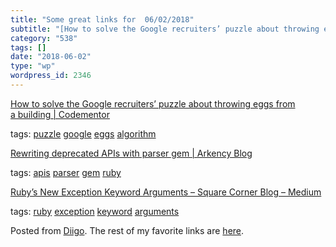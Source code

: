 ```yaml
---
title: "Some great links for  06/02/2018"
subtitle: "[How to solve the Google recruiters’ puzzle about throwing eggs from a building | Codementor](https:..."
category: "538"
tags: []
date: "2018-06-02"
type: "wp"
wordpress_id: 2346
---
```

[How to solve the Google recruiters’ puzzle about throwing eggs from a building | Codementor](https://www.codementor.io/marcinmoskala/how-to-solve-the-google-recruiters-puzzle-about-throwing-eggs-from-a-building-jicqz9lnd?utm_swu=7179) 

 tags: [puzzle](https://www.diigo.com/user/pitosalas/puzzle) [google](https://www.diigo.com/user/pitosalas/google) [eggs](https://www.diigo.com/user/pitosalas/eggs) [algorithm](https://www.diigo.com/user/pitosalas/algorithm)

 [Rewriting deprecated APIs with parser gem | Arkency Blog](https://blog.arkency.com/rewriting-deprecated-apis-with-parser-gem/) 

 tags: [apis](https://www.diigo.com/user/pitosalas/apis) [parser](https://www.diigo.com/user/pitosalas/parser) [gem](https://www.diigo.com/user/pitosalas/gem) [ruby](https://www.diigo.com/user/pitosalas/ruby)

 [Ruby’s New Exception Keyword Arguments – Square Corner Blog – Medium](https://medium.com/square-corner-blog/rubys-new-exception-keyword-arguments-4d5bbb504d37) 

 tags: [ruby](https://www.diigo.com/user/pitosalas/ruby) [exception](https://www.diigo.com/user/pitosalas/exception) [keyword](https://www.diigo.com/user/pitosalas/keyword) [arguments](https://www.diigo.com/user/pitosalas/arguments)

Posted from [Diigo](https://www.diigo.com). The rest of my favorite links are [here](https://www.diigo.com/user/pitosalas).